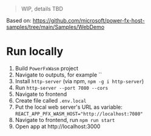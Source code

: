> WIP, details TBD

Based on: https://github.com/microsoft/power-fx-host-samples/tree/main/Samples/WebDemo

# Run locally

1. Build `PowerFxWasm` project
1. Navigate to outputs, for example ``
1. Install `http-server` (via npm, `npm -g i http-server`)
1. Run `http-server --port 7080 --cors`
1. Navigate to frontend
1. Create file called `.env.local`
1. Put the local web server's URL as variable: `REACT_APP_PFX_WASM_HOST="http://localhost:7080"`
1. Navigate to frontend, run `npm run start`
1. Open app at http://localhost:3000